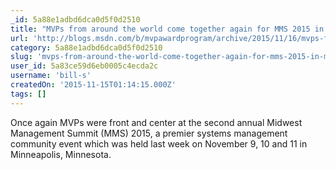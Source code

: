 ```yaml
---
_id: 5a88e1adbd6dca0d5f0d2510
title: "MVPs from around the world come together again for MMS 2015 in Minnesota!"
url: 'http://blogs.msdn.com/b/mvpawardprogram/archive/2015/11/16/mvps-from-around-the-world-come-together-again-for-mms-2015-in-minnesota.aspx'
category: 5a88e1adbd6dca0d5f0d2510
slug: 'mvps-from-around-the-world-come-together-again-for-mms-2015-in-minnesota'
user_id: 5a83ce59d6eb0005c4ecda2c
username: 'bill-s'
createdOn: '2015-11-15T01:14:15.000Z'
tags: []
---
```


Once again MVPs were front and center at the second annual Midwest Management Summit (MMS) 2015, a premier systems management community event which was held last week on November 9, 10 and 11 in Minneapolis, Minnesota.
